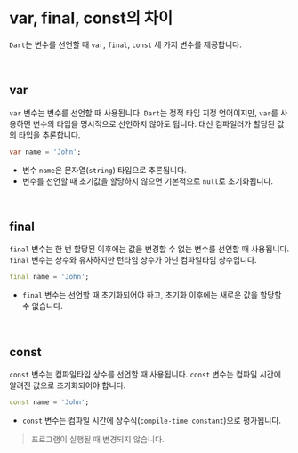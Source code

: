 # var, final, const의 차이

`Dart`는 변수를 선언할 때 `var`, `final`, `const` 세 가지 변수를 제공합니다.

&nbsp;

## var

`var` 변수는 변수를 선언할 때 사용됩니다. `Dart`는 정적 타입 지정 언어이지만, `var`를 사용하면 변수의 타입을 명시적으로 선언하지 않아도 됩니다. 대신 컴파일러가 할당된 값의 타입을 추론합니다.

```dart
var name = 'John';
```

- 변수 `name`은 문자열(`string`) 타입으로 추론됩니다.
- 변수를 선언할 때 초기값을 할당하지 않으면 기본적으로 `null`로 초기화됩니다.

&nbsp;

## final

`final` 변수는 한 번 할당된 이후에는 값을 변경할 수 없는 변수를 선언할 때 사용됩니다. `final` 변수는 상수와 유사하지만 런타임 상수가 아닌 컴파일타임 상수입니다.

```dart
final name = 'John';
```

- `final` 변수는 선언할 때 초기화되어야 하고, 초기화 이후에는 새로운 값을 할당할 수 없습니다.

&nbsp;

## const

`const` 변수는 컴파일타임 상수를 선언할 때 사용됩니다. `const` 변수는 컴파일 시간에 알려진 값으로 초기화되어야 합니다.

```dart
const name = 'John';
```

- `const` 변수는 컴파일 시간에 상수식(`compile-time constant`)으로 평가됩니다.

> 프로그램이 실행될 때 변경되지 않습니다.
